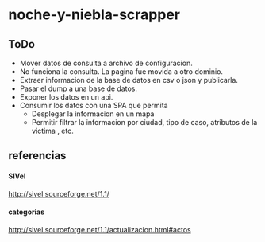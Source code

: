 # noche-y-niebla-scrapper

## ToDo
- Mover datos de consulta a archivo de configuracion.
- No funciona la consulta. La pagina fue movida a otro dominio.
- Extraer informacion de la base de datos en csv o json y publicarla.
- Pasar el dump a una base de datos.
- Exponer los datos en un api.
- Consumir los datos con una SPA que permita
    - Desplegar la informacion en un mapa
    - Permitir filtrar la informacion por ciudad, tipo de caso, atributos de la victima , etc.

## referencias
#### SIVel
http://sivel.sourceforge.net/1.1/
#### categorias
http://sivel.sourceforge.net/1.1/actualizacion.html#actos
 